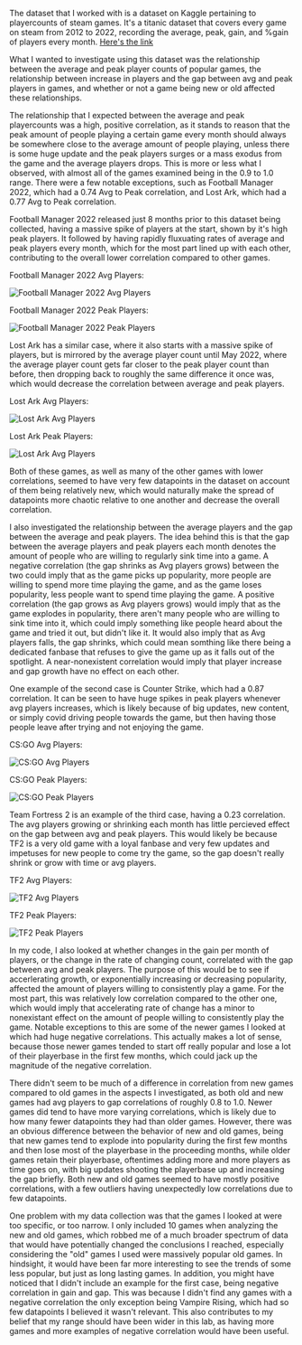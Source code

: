 The dataset that I worked with is a dataset on Kaggle pertaining to playercounts of steam games. It's a titanic dataset that covers every game on steam from 2012 to 2022,
recording the average, peak, gain, and %gain of players every month. 
[Here's the link](https://www.kaggle.com/datasets/josephvm/player-counts-on-steam)

What I wanted to investigate using this dataset was the relationship between the average and peak player counts of popular games, the relationship between increase in players and the gap between avg and peak players in games, and whether or not a game being new or old affected these relationships.

The relationship that I expected between the average and peak playercounts was a high, positive correlation, as it stands to reason that the peak amount of people
playing a certain game every month should always be somewhere close to the average amount of people playing, unless there is some huge update and the peak players surges
or a mass exodus from the game and the average players drops. This is more or less what I observed, with almost all of the games examined being in the 0.9 to 1.0 range.
There were a few notable exceptions, such as Football Manager 2022, which had a 0.74 Avg to Peak correlation, and Lost Ark, which had a 0.77 Avg to Peak correlation.

Football Manager 2022 released just 8 months prior to this dataset being collected, having a massive spike of players at the start, shown by it's high peak players. It followed by having rapidly fluxuating rates of average and peak players every month, which for the most part lined up with each other, contributing to the overall lower correlation compared to other games.

Football Manager 2022 Avg Players:

![Football Manager 2022 Avg Players](https://github.com/HarrisonOwens/ArtOfDataHarrison/blob/master/assets/img/FootballAvg.png?raw=true)

Football Manager 2022 Peak Players:

![Football Manager 2022 Peak Players](https://github.com/HarrisonOwens/ArtOfDataHarrison/blob/master/assets/img/FootballPeak.png?raw=true)

Lost Ark has a similar case, where it also starts with a massive spike of players, but is mirrored by the average player count until May 2022,
where the average player count gets far closer to the peak player count than before, then dropping back to roughly the same difference it once was, which would decrease the correlation between average and peak players. 

Lost Ark Avg Players:

![Lost Ark Avg Players](https://github.com/HarrisonOwens/ArtOfDataHarrison/blob/master/assets/img/LostArkAvg.png?raw=true)

Lost Ark Peak Players:

![Lost Ark Avg Players](https://github.com/HarrisonOwens/ArtOfDataHarrison/blob/master/assets/img/LostArkPeak.png?raw=true)

Both of these games, as well as many of the other games with lower correlations, seemed to have very few datapoints in the dataset on account of them being relatively new, which would naturally make the spread of datapoints more chaotic relative to one another and decrease the overall correlation.

I also investigated the relationship between the average players and the gap between the average and peak players. The idea behind this is that the gap between the average players and peak players each month denotes the amount of people who are willing to regularly sink time into a game. A negative correlation (the gap shrinks as Avg players grows) between the two could imply that as the game picks up popularity, more people are willing to spend more time playing the game, and as the game loses popularity, less people want to spend time playing the game. A positive correlation (the gap grows as Avg players grows) would imply that as the game explodes in popularity, there aren't many people who are willing to sink time into it, which could imply something like people heard about the game and tried it out, but didn't like it. It would also imply that as Avg players falls, the gap shrinks, which could mean somthing like there being a dedicated fanbase that refuses to give the game up as it falls out of the spotlight. A near-nonexistent correlation would imply that player increase and gap growth have no effect on each other.

One example of the second case is Counter Strike, which had a 0.87 correlation. It can be seen to have huge spikes in peak players whenever avg players increases, which is likely because of big updates, new content, or simply covid driving people towards the game, but then having those people leave after trying and not enjoying the game.

CS:GO Avg Players:

![CS:GO Avg Players](https://github.com/HarrisonOwens/ArtOfDataHarrison/blob/master/assets/img/CounterStrikeAvg.png?raw=true)

CS:GO Peak Players:

![CS:GO Peak Players](https://github.com/HarrisonOwens/ArtOfDataHarrison/blob/master/assets/img/CounterStrikePeak.png?raw=true)

Team Fortress 2 is an example of the third case, having a 0.23 correlation. The avg players growing or shrinking each month has little percieved effect on the gap between avg and peak players. This would likely be because TF2 is a very old game with a loyal fanbase and very few updates and impetuses for new people to come try the game, so the gap doesn't really shrink or grow with time or avg players.

TF2 Avg Players:

![TF2 Avg Players](https://github.com/HarrisonOwens/ArtOfDataHarrison/blob/master/assets/img/TF2Avg.png?raw=true)

TF2 Peak Players:

![TF2 Peak Players](https://github.com/HarrisonOwens/ArtOfDataHarrison/blob/master/assets/img/TF2Peak.png?raw=true)

In my code, I also looked at whether changes in the gain per month of players, or the change in the rate of changing count, correlated with the gap between avg and peak players. The purpose of this would be to see if accerlerating  growth, or exponentially increasing or decreasing popularity, affected the amount of players willing to consistently play a game. For the most part, this was relatively low correlation compared to the other one, which would imply that accelerating rate of change has a minor to nonexistant effect on the amount of people willing to consistently play the game. Notable exceptions to this are some of the newer games I looked at which had huge negative correlations. This actually makes a lot of sense, because those newer games tended to start off really popular and lose a lot of their playerbase in the first few months, which could jack up the magnitude of the negative correlation.

There didn't seem to be much of a difference in correlation from new games compared to old games in the aspects I investigated, as both old and new games had avg players to gap correlations of roughly 0.8 to 1.0. Newer games did tend to have more varying correlations, which is likely due to how many fewer datapoints they had than older games. However, there was an obvious difference between the behavior of new and old games, being that new games tend to explode into popularity during the first few months and then lose most of the playerbase in the proceeding months, while older games retain their playerbase, oftentimes adding more and more players as time goes on, with big updates shooting the playerbase up and increasing the gap briefly. Both new and old games seemed to have mostly positive correlations, with a few outliers having unexpectedly low correlations due to few datapoints.

One problem with my data collection was that the games I looked at were too specific, or too narrow. I only included 10 games when analyzing the new and old games, which robbed me of a much broader spectrum of data that would have potentially changed the conclusions I reached, especially considering the "old" games I used were massively popular old games. In hindsight, it would have been far more interesting to see the trends of some less popular, but just as long lasting games. In addition, you might have noticed that I didn't include an example for the first case, being negative correlation in gain and gap. This was because I didn't find any games with a negative correlation the only exception being Vampire Rising, which had so few datapoints I believed it wasn't relevant. This also contributes to my belief that my range should have been wider in this lab, as having more games and more examples of negative correlation would have been useful.
